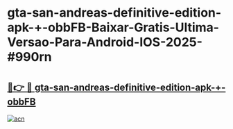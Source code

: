 # gta-san-andreas-definitive-edition-apk-+-obbFB-Baixar-Gratis-Ultima-Versao-Para-Android-IOS-2025-#990rn

# <h2><a href="https://ainizakaria.my?title=gta-san-andreas-definitive-edition-apk-+-obbFB&ref=22M">🔗👉 🔴 gta-san-andreas-definitive-edition-apk-+-obbFB</a></h2>

[![acn](https://github.com/user-attachments/assets/0f9c940e-d8b0-45ae-aac7-cd30a18b3e1c)](https://ainizakaria.my?title=gta-san-andreas-definitive-edition-apk-+-obbFB&ref=22M)

